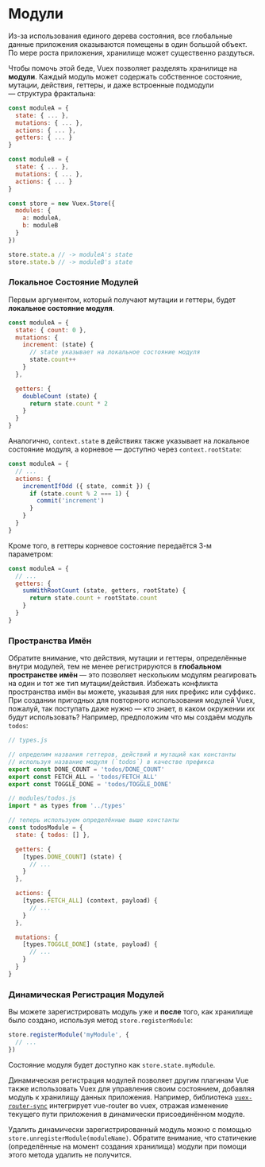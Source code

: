 # Модули

Из-за использования единого дерева состояния, все глобальные данные приложения оказываются помещены в один большой объект. По мере роста приложения, хранилище может существенно раздуться.

Чтобы помочь этой беде, Vuex позволяет разделять хранилище на **модули**. Каждый модуль может содержать собственное состояние, мутации, действия, геттеры, и даже встроенные подмодули — структура фрактальна:

``` js
const moduleA = {
  state: { ... },
  mutations: { ... },
  actions: { ... },
  getters: { ... }
}

const moduleB = {
  state: { ... },
  mutations: { ... },
  actions: { ... }
}

const store = new Vuex.Store({
  modules: {
    a: moduleA,
    b: moduleB
  }
})

store.state.a // -> moduleA's state
store.state.b // -> moduleB's state
```

### Локальное Состояние Модулей

Первым аргументом, который получают мутации и геттеры, будет **локальное состояние модуля**.

``` js
const moduleA = {
  state: { count: 0 },
  mutations: {
    increment: (state) {
      // state указывает на локальное состояние модуля
      state.count++
    }
  },

  getters: {
    doubleCount (state) {
      return state.count * 2
    }
  }
}
```

Аналогично, `context.state` в действиях также указывает на локальное состояние модуля, а корневое — доступно через `context.rootState`:

``` js
const moduleA = {
  // ...
  actions: {
    incrementIfOdd ({ state, commit }) {
      if (state.count % 2 === 1) {
        commit('increment')
      }
    }
  }
}
```

Кроме того, в геттеры корневое состояние передаётся 3-м параметром:

``` js
const moduleA = {
  // ...
  getters: {
    sumWithRootCount (state, getters, rootState) {
      return state.count + rootState.count
    }
  }
}
```

### Пространства Имён

Обратите внимание, что действия, мутации и геттеры, определённые внутри модулей, тем не менее регистрируются в **глобальном пространстве имён** — это позволяет нескольким модулям реагировать на один и тот же тип мутации/действия. Избежать конфликта пространства имён вы можете, указывая для них префикс или суффикс. При создании пригодных для повторного использования модулей Vuex, пожалуй, так поступать даже нужно — кто знает, в каком окружении их будут использовать? Например, предположим что мы создаём модуль `todos`:

``` js
// types.js

// определим названия геттеров, действий и мутаций как константы
// используя название модуля (`todos`) в качестве префикса
export const DONE_COUNT = 'todos/DONE_COUNT'
export const FETCH_ALL = 'todos/FETCH_ALL'
export const TOGGLE_DONE = 'todos/TOGGLE_DONE'
```

``` js
// modules/todos.js
import * as types from '../types'

// теперь используем определённые выше константы
const todosModule = {
  state: { todos: [] },

  getters: {
    [types.DONE_COUNT] (state) {
      // ...
    }
  },

  actions: {
    [types.FETCH_ALL] (context, payload) {
      // ...
    }
  },

  mutations: {
    [types.TOGGLE_DONE] (state, payload) {
      // ...
    }
  }
}
```

### Динамическая Регистрация Модулей

Вы можете зарегистрировать модуль уже и **после** того, как хранилище было создано, используя метод `store.registerModule`:

``` js
store.registerModule('myModule', {
  // ...
})
```

Состояние модуля будет доступно как `store.state.myModule`.

Динамическая регистрация модулей позволяет другим плагинам Vue также использовать Vuex для управления своим состоянием, добавляя модуль к хранилищу данных приложения. Например, библиотека [`vuex-router-sync`](https://github.com/vuejs/vuex-router-sync) интегрирует vue-router во vuex, отражая изменение текущего пути приложения в динамически присоединённом модуле.

Удалить динамически зарегистрированный модуль можно с помощью `store.unregisterModule(moduleName)`. Обратите внимание, что статичекие (определённые на момент создания хранилища) модули при помощи этого метода удалить не получится.